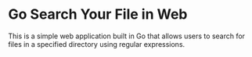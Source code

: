 # Go Search Your File in Web

This is a simple web application built in Go that allows users to search for files in a specified directory using regular expressions.
